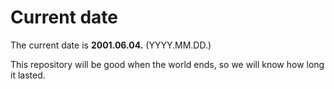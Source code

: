 # Current date

The current date is **2001.06.04.** (YYYY.MM.DD.)

This repository will be good when the world ends, so we will know how long it lasted.